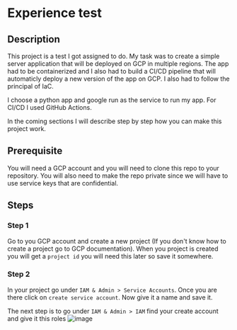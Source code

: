 # Experience test

## Description

This project is a test I got assigned to do. 
My task was to create a simple server application that will be deployed on GCP in multiple regions.
The app had to be containerized and I also had to build a CI/CD pipeline that will automaticly deploy a new version of the app on GCP.
I also had to follow the principal of IaC.

I choose a python app and google run as the service to run my app. For CI/CD I used GitHub Actions.

In the coming sections I will describe step by step how you can make this project work.

## Prerequisite

You will need a GCP account and you will need to clone this repo to your repository. You will also need to make the repo private since we will have to use service keys that are confidential.

## Steps

### Step 1

Go to you GCP account and create a new project (If you don't know how to create a project go to GCP documentation). When you project is created you will get a `project id` you will need this later so save it somewhere.

### Step 2

In your project go under `IAM & Admin > Service Accounts`. Once you are there click on `create service account`. Now give it a name and save it.

The next step is to go under `IAM & Admin > IAM` find your create account and give it this roles ![image](https://user-images.githubusercontent.com/25723597/190396342-a2d5cd12-efbd-4f68-b1e9-36096f8f526f.png)


